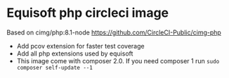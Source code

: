 # Equisoft php circleci image

Based on cimg/php:8.1-node  https://github.com/CircleCI-Public/cimg-php

- Add pcov extension for faster test coverage
- Add all php extensions used by equisoft
- This image come with composer 2.0. If you need composer 1 run `sudo composer self-update --1`
